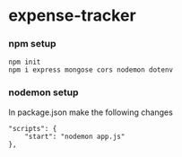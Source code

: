 # expense-tracker
### npm setup
```
npm init
npm i express mongose cors nodemon dotenv
```
### nodemon setup
In package.json make the following changes
```
"scripts": {
    "start": "nodemon app.js"
},
```